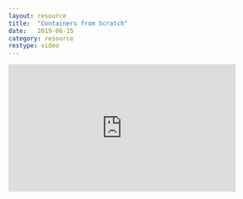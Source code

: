 ```yaml
---
layout: resource
title:  "Containers from Scratch"
date:   2019-06-15
category: resource
restype: video
---
```


<iframe width="450" height="253" src="https://www.youtube.com/embed/8fi7uSYlOdc" frameborder="0" allow="accelerometer; autoplay; encrypted-media; gyroscope; picture-in-picture" allowfullscreen></iframe>
